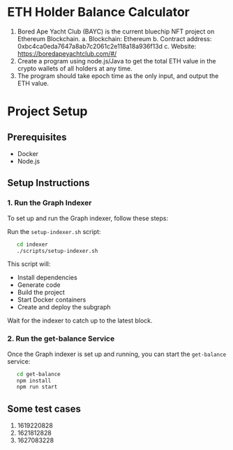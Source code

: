 # ETH Holder Balance Calculator

1.	Bored Ape Yacht Club (BAYC) is the current bluechip NFT project on Ethereum Blockchain.
a.	Blockchain: Ethereum
b.	Contract address: 0xbc4ca0eda7647a8ab7c2061c2e118a18a936f13d
c.	Website: https://boredapeyachtclub.com/#/
2.	Create a program using node.js/Java to get the total ETH value in the crypto wallets of all holders at any time. 
3.	The program should take epoch time as the only input, and output the ETH value.

# Project Setup

## Prerequisites
- Docker
- Node.js

## Setup Instructions

### 1. Run the Graph Indexer

To set up and run the Graph indexer, follow these steps:

Run the `setup-indexer.sh` script:

 ```bash
    cd indexer
    ./scripts/setup-indexer.sh
 ```

This script will:
- Install dependencies
- Generate code
- Build the project
- Start Docker containers
- Create and deploy the subgraph

Wait for the indexer to catch up to the latest block.

### 2. Run the get-balance Service

Once the Graph indexer is set up and running, you can start the `get-balance` service:

 ```bash
    cd get-balance
    npm install 
    npm run start
```

## Some test cases
1. 1619220828
2. 1621812828
3. 1627083228


